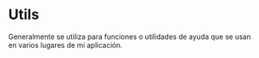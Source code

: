 # Utils

Generalmente se utiliza para funciones o utilidades de ayuda que se usan en varios lugares de mi aplicación.

